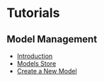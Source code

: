 # Tutorials

## Model Management
 - [Introduction](model_management/introduction/chapter.md)
 - [Models Store](model_management/models_from_store/chapter.md)
 - [Create a New Model](model_management/create_new_model/chapter.md)